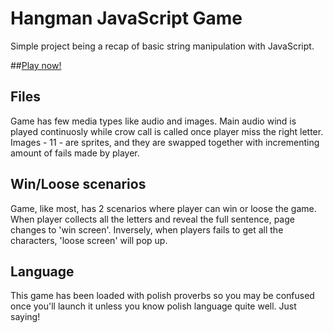 # Hangman JavaScript Game
Simple project being a recap of basic string manipulation with JavaScript. 

##[Play now!](https://namelessunknown.github.io/TheHangmanGame/)

## Files
Game has few media types like audio and images. Main audio wind is played continuosly while crow call is called once player miss the right letter. Images - 11 - are sprites, and they are swapped together with incrementing amount of fails made by player. 

## Win/Loose scenarios
Game, like most, has 2 scenarios where player can win or loose the game.
When player collects all the letters and reveal the full sentence, page changes to 'win screen'.
Inversely, when players fails to get all the characters, 'loose screen' will pop up.

## Language
This game has been loaded with polish proverbs so you may be confused once you'll launch it unless you know polish language quite well. Just saying!




